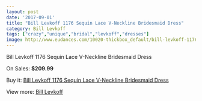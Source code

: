 ```yaml
---
layout: post
date: '2017-09-01'
title: "Bill Levkoff 1176 Sequin Lace V-Neckline Bridesmaid Dress"
category: Bill Levkoff
tags: ["crazy","unique","bridal","levkoff","dresses"]
image: http://www.eudances.com/10020-thickbox_default/bill-levkoff-1176-sequin-lace-v-neckline-bridesmaid-dress.jpg
---
```

Bill Levkoff 1176 Sequin Lace V-Neckline Bridesmaid Dress

On Sales: **$209.99**
<a href="https://www.eudances.com/en/bill-levkoff/3291-bill-levkoff-1176-sequin-lace-v-neckline-bridesmaid-dress.html"><amp-img layout="responsive" width="600" height="600" src="//www.eudances.com/10020-thickbox_default/bill-levkoff-1176-sequin-lace-v-neckline-bridesmaid-dress.jpg" alt="Bill Levkoff 1176 Sequin Lace V-Neckline Bridesmaid Dress 0" /></a>
<a href="https://www.eudances.com/en/bill-levkoff/3291-bill-levkoff-1176-sequin-lace-v-neckline-bridesmaid-dress.html"><amp-img layout="responsive" width="600" height="600" src="//www.eudances.com/10023-thickbox_default/bill-levkoff-1176-sequin-lace-v-neckline-bridesmaid-dress.jpg" alt="Bill Levkoff 1176 Sequin Lace V-Neckline Bridesmaid Dress 1" /></a>
<a href="https://www.eudances.com/en/bill-levkoff/3291-bill-levkoff-1176-sequin-lace-v-neckline-bridesmaid-dress.html"><amp-img layout="responsive" width="600" height="600" src="//www.eudances.com/10022-thickbox_default/bill-levkoff-1176-sequin-lace-v-neckline-bridesmaid-dress.jpg" alt="Bill Levkoff 1176 Sequin Lace V-Neckline Bridesmaid Dress 2" /></a>
<a href="https://www.eudances.com/en/bill-levkoff/3291-bill-levkoff-1176-sequin-lace-v-neckline-bridesmaid-dress.html"><amp-img layout="responsive" width="600" height="600" src="//www.eudances.com/10021-thickbox_default/bill-levkoff-1176-sequin-lace-v-neckline-bridesmaid-dress.jpg" alt="Bill Levkoff 1176 Sequin Lace V-Neckline Bridesmaid Dress 3" /></a>

Buy it: [Bill Levkoff 1176 Sequin Lace V-Neckline Bridesmaid Dress](https://www.eudances.com/en/bill-levkoff/3291-bill-levkoff-1176-sequin-lace-v-neckline-bridesmaid-dress.html "Bill Levkoff 1176 Sequin Lace V-Neckline Bridesmaid Dress")

View more: [Bill Levkoff](https://www.eudances.com/en/57-bill-levkoff "Bill Levkoff")
